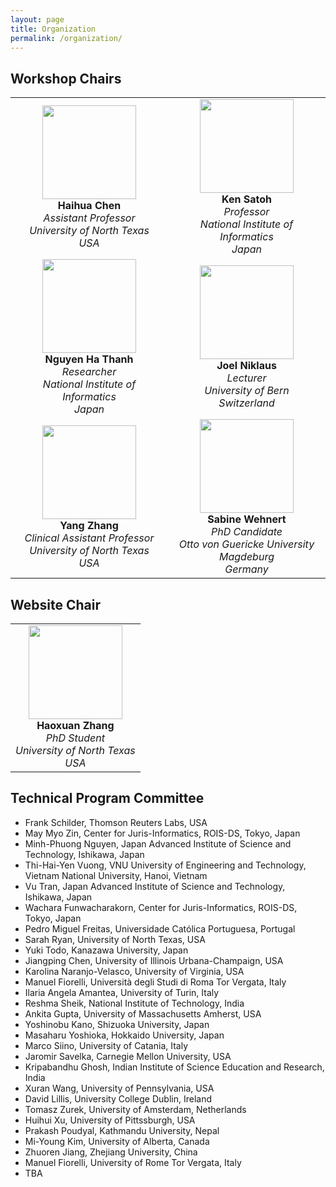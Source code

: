 ```yaml
---
layout: page
title: Organization 
permalink: /organization/
---
```




## **Workshop Chairs**
<table style="width: 100%;">
  <tr>
    <td align="center" style="width: 50%;">
      <img src="../figures/haihua-chen.jpg" width="150"><br>
      <strong>Haihua Chen</strong><br>
      <em>Assistant Professor</em><br>
      <em>University of North Texas</em><br>
      <em>USA</em>
    </td>
    <td align="center" style="width: 50%;">
      <img src="../figures/SatohK-C.jpg" width="150"><br>
      <strong>Ken Satoh</strong><br>
      <em>Professor</em><br>
      <em>National Institute of Informatics</em><br>
      <em>Japan</em>
    </td>
  </tr>
  <tr>
    <td align="center" style="width: 50%;">
      <img src="../figures/thanh.jpg" width="150"><br>
      <strong>Nguyen Ha Thanh</strong><br>
      <em>Researcher</em><br>
      <em>National Institute of Informatics</em><br>
      <em>Japan</em>
    </td>
    <td align="center" style="width: 50%;">
      <img src="../figures/joel.jpg" width="150"><br>
      <strong>Joel Niklaus</strong><br>
      <em>Lecturer</em><br>
      <em>University of Bern</em><br>
      <em>Switzerland</em>
    </td>
  </tr>
  <tr>
    <td align="center" style="width: 50%;">
      <img src="../figures/Yang Zhang.jpg" width="150"><br>
      <strong>Yang Zhang</strong><br>
      <em>Clinical Assistant Professor</em><br>
      <em>University of North Texas</em><br>
      <em>USA</em>
    </td>
    <td align="center" style="width: 50%;">
      <img src="../figures/sabine_wehnert.jpg" width="150"><br>
      <strong>Sabine Wehnert</strong><br>
      <em>PhD Candidate</em><br>
      <em>Otto von Guericke University Magdeburg</em><br>
      <em>Germany</em>
    </td>
  </tr>
</table>




## **Website Chair**

<table style="width: auto;">
  <tr>
    <td align="center">
      <img src="../figures/haoxuan.png" width="150"><br>
      <strong>Haoxuan Zhang</strong><br>
      <em>PhD Student</em><br>
      <em>University of North Texas</em><br>
      <em>USA</em>
    </td>
  </tr>
</table>








## **Technical Program Committee**
- Frank Schilder, Thomson Reuters Labs, USA
- May Myo Zin, Center for Juris-Informatics, ROIS-DS, Tokyo, Japan
- Minh-Phuong Nguyen, Japan Advanced Institute of Science and Technology, Ishikawa, Japan
- Thi-Hai-Yen Vuong, VNU University of Engineering and Technology, Vietnam National University, Hanoi, Vietnam
- Vu Tran, Japan Advanced Institute of Science and Technology, Ishikawa, Japan
- Wachara Funwacharakorn, Center for Juris-Informatics, ROIS-DS, Tokyo, Japan
- Pedro Miguel Freitas, Universidade Católica Portuguesa, Portugal
- Sarah Ryan, University of North Texas, USA
- Yuki Todo, Kanazawa University, Japan
- Jiangping Chen, University of Illinois Urbana-Champaign, USA
- Karolina Naranjo-Velasco, University of Virginia, USA
- Manuel Fiorelli, Università degli Studi di Roma Tor Vergata, Italy
- Ilaria Angela Amantea, University of Turin, Italy
- Reshma Sheik, National Institute of Technology, India
- Ankita Gupta, University of Massachusetts Amherst, USA
- Yoshinobu Kano, Shizuoka University, Japan
- Masaharu Yoshioka, Hokkaido University, Japan
- Marco Siino, University of Catania, Italy
- Jaromir Savelka, Carnegie Mellon University, USA
- Kripabandhu Ghosh, Indian Institute of Science Education and Research, India
- Xuran Wang, University of Pennsylvania, USA
- David Lillis, University College Dublin, Ireland
- Tomasz Zurek, University of Amsterdam, Netherlands
- Huihui Xu, University of Pittssburgh, USA
- Prakash Poudyal, Kathmandu University, Nepal
- Mi-Young Kim, University of Alberta, Canada
- Zhuoren Jiang, Zhejiang University, China
- Manuel Fiorelli, University of Rome Tor Vergata, Italy
- TBA

